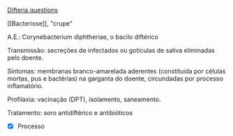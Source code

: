 [Difteria questions](Difteria%20questions.md)

[[Bacteriose]], "crupe"

A.E.: Corynebacterium diphtheriae, o bacilo diftérico

Transmissão: secreções de infectados ou goticulas de saliva eliminadas pelo doente.

Sintomas: membranas branco-amarelada aderentes (constítuida por células mortas, pus e bactérias) na garganta do doente, circundadas por processo inflamatório.

Profilaxia: vacinação (DPT), isolamento, saneamento.

Tratamento: soro antidiftérico e antibióticos

- [x] Processo 
